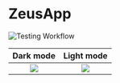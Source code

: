 # ZeusApp

![Testing Workflow](https://github.com/AchrafAmil/ZeusApp/workflows/Testing%20Workflow/badge.svg)


Dark mode            |  Light mode
:-------------------------:|:-------------------------:
![](https://i.imgur.com/3Iq8VRA.png)  |  ![](https://i.imgur.com/RF7wGqa.png)
